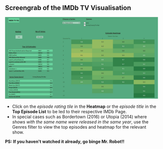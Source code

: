 Screengrab of the IMDb TV Visualisation
-----------
![alt text](https://github.com/HazimAA/Visualisation/blob/main/Tableau/IMDb%20TV%20Viz/Visualisation.JPG)  
* Click on the _episode rating tile_ in the **Heatmap** or the _episode title_ in the **Top Episode List** to be led to their respective IMDb Page.  
* In special cases such as Bordertown (2016) or Utopia (2014) where _shows with the same name were released in the same year_, use the Genres filter to view the top episodes and 
heatmap for the relevant show.  

**PS: If you haven't watched it already, go binge Mr. Robot!!**
